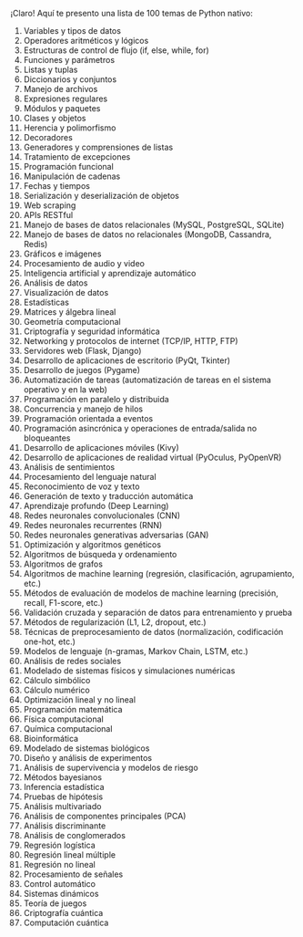 ¡Claro! Aquí te presento una lista de 100 temas de Python nativo:

1. Variables y tipos de datos
2. Operadores aritméticos y lógicos
3. Estructuras de control de flujo (if, else, while, for)
4. Funciones y parámetros
5. Listas y tuplas
6. Diccionarios y conjuntos
7. Manejo de archivos
8. Expresiones regulares
9. Módulos y paquetes
10. Clases y objetos
11. Herencia y polimorfismo
12. Decoradores
13. Generadores y comprensiones de listas
14. Tratamiento de excepciones
15. Programación funcional
16. Manipulación de cadenas
17. Fechas y tiempos
18. Serialización y deserialización de objetos
19. Web scraping
20. APIs RESTful
21. Manejo de bases de datos relacionales (MySQL, PostgreSQL, SQLite)
22. Manejo de bases de datos no relacionales (MongoDB, Cassandra, Redis)
23. Gráficos e imágenes
24. Procesamiento de audio y video
25. Inteligencia artificial y aprendizaje automático
26. Análisis de datos
27. Visualización de datos
28. Estadísticas
29. Matrices y álgebra lineal
30. Geometría computacional
31. Criptografía y seguridad informática
32. Networking y protocolos de internet (TCP/IP, HTTP, FTP)
33. Servidores web (Flask, Django)
34. Desarrollo de aplicaciones de escritorio (PyQt, Tkinter)
35. Desarrollo de juegos (Pygame)
36. Automatización de tareas (automatización de tareas en el sistema operativo y en la web)
37. Programación en paralelo y distribuida
38. Concurrencia y manejo de hilos
39. Programación orientada a eventos
40. Programación asincrónica y operaciones de entrada/salida no bloqueantes
41. Desarrollo de aplicaciones móviles (Kivy)
42. Desarrollo de aplicaciones de realidad virtual (PyOculus, PyOpenVR)
43. Análisis de sentimientos
44. Procesamiento del lenguaje natural
45. Reconocimiento de voz y texto
46. Generación de texto y traducción automática
47. Aprendizaje profundo (Deep Learning)
48. Redes neuronales convolucionales (CNN)
49. Redes neuronales recurrentes (RNN)
50. Redes neuronales generativas adversarias (GAN)
51. Optimización y algoritmos genéticos
52. Algoritmos de búsqueda y ordenamiento
53. Algoritmos de grafos
54. Algoritmos de machine learning (regresión, clasificación, agrupamiento, etc.)
55. Métodos de evaluación de modelos de machine learning (precisión, recall, F1-score, etc.)
56. Validación cruzada y separación de datos para entrenamiento y prueba
57. Métodos de regularización (L1, L2, dropout, etc.)
58. Técnicas de preprocesamiento de datos (normalización, codificación one-hot, etc.)
59. Modelos de lenguaje (n-gramas, Markov Chain, LSTM, etc.)
60. Análisis de redes sociales
61. Modelado de sistemas físicos y simulaciones numéricas
62. Cálculo simbólico
63. Cálculo numérico
64. Optimización lineal y no lineal
65. Programación matemática
66. Física computacional
67. Química computacional
68. Bioinformática
69. Modelado de sistemas biológicos
70. Diseño y análisis de experimentos
71. Análisis de supervivencia y modelos de riesgo
72. Métodos bayesianos
73. Inferencia estadística
74. Pruebas de hipótesis
75. Análisis multivariado
76. Análisis de componentes principales (PCA)
77. Análisis discriminante
78. Análisis de conglomerados
79. Regresión logística
80. Regresión lineal múltiple
81. Regresión no lineal
82. Procesamiento de señales
83. Control automático
84. Sistemas dinámicos
85. Teoría de juegos
86. Criptografía cuántica
87. Computación cuántica
